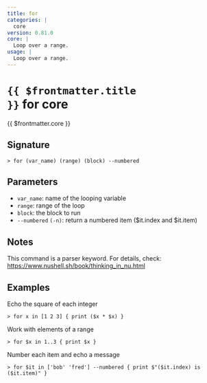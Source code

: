 ```yaml
---
title: for
categories: |
  core
version: 0.81.0
core: |
  Loop over a range.
usage: |
  Loop over a range.
---
```


# <code>{{ $frontmatter.title }}</code> for core

<div class='command-title'>{{ $frontmatter.core }}</div>

## Signature

```> for (var_name) (range) (block) --numbered```

## Parameters

 -  `var_name`: name of the looping variable
 -  `range`: range of the loop
 -  `block`: the block to run
 -  `--numbered` `(-n)`: return a numbered item ($it.index and $it.item)

## Notes
This command is a parser keyword. For details, check:
  https://www.nushell.sh/book/thinking_in_nu.html
## Examples

Echo the square of each integer
```shell
> for x in [1 2 3] { print ($x * $x) }

```

Work with elements of a range
```shell
> for $x in 1..3 { print $x }

```

Number each item and echo a message
```shell
> for $it in ['bob' 'fred'] --numbered { print $"($it.index) is ($it.item)" }

```
